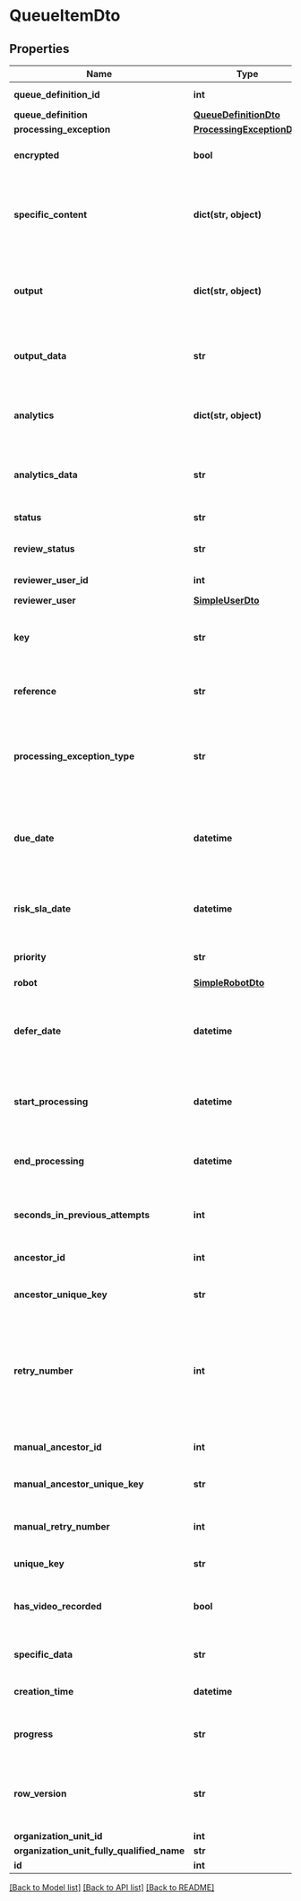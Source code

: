 # QueueItemDto

## Properties
Name | Type | Description | Notes
------------ | ------------- | ------------- | -------------
**queue_definition_id** | **int** | The Id of the parent queue. | [optional] 
**queue_definition** | [**QueueDefinitionDto**](QueueDefinitionDto.md) |  | [optional] 
**processing_exception** | [**ProcessingExceptionDto**](ProcessingExceptionDto.md) |  | [optional] 
**encrypted** | **bool** | Is the item has encrypted data in the database | [optional] 
**specific_content** | **dict(str, object)** | A collection of key value pairs containing custom data configured in the Add Queue Item activity, in UiPath Studio. | [optional] 
**output** | **dict(str, object)** | A collection of key value pairs containing custom data resulted after successful processing. | [optional] 
**output_data** | **str** | A JSON representation of the output data generated by the item&#39;s processing. | [optional] 
**analytics** | **dict(str, object)** | A collection of key value pairs containing custom data for further analytics processing. | [optional] 
**analytics_data** | **str** | A JSON representation of the analytics data generated by the item&#39;s processing. | [optional] 
**status** | **str** | The processing state of the item. | [optional] 
**review_status** | **str** | The review state of the item - applicable only for failed items. | [optional] 
**reviewer_user_id** | **int** | The UserId of the Reviewer, if any. | [optional] 
**reviewer_user** | [**SimpleUserDto**](SimpleUserDto.md) |  | [optional] 
**key** | **str** | The Key of a queue item. In a retry-chain, all retries will inherit the initial queue item&#39;s Key. | [optional] 
**reference** | **str** | An optional, user-specified value for queue item identification. | [optional] 
**processing_exception_type** | **str** | The processing exception. If the item has not been processed or has been processed successfully it will be null. | [optional] 
**due_date** | **datetime** | The latest date and time at which the item should be processed. If empty the item can be processed at any given time. | [optional] 
**risk_sla_date** | **datetime** | The RiskSla date at time which is considered as risk zone for the item to be processed. | [optional] 
**priority** | **str** | Sets the processing importance for a given item. | [optional] 
**robot** | [**SimpleRobotDto**](SimpleRobotDto.md) |  | [optional] 
**defer_date** | **datetime** | The earliest date and time at which the item is available for processing. If empty the item can be processed as soon as possible. | [optional] 
**start_processing** | **datetime** | The date and time at which the item processing started. This is null if the item was not processed. | [optional] 
**end_processing** | **datetime** | The date and time at which the item processing ended. This is null if the item was not processed. | [optional] 
**seconds_in_previous_attempts** | **int** | The number of seconds that the last failed processing lasted. | [optional] 
**ancestor_id** | **int** | The Id of the item being Automatically retried. | [optional] 
**ancestor_unique_key** | **str** | The Unique Key of the item being Automatically retried. | [optional] 
**retry_number** | **int** | The number of times this work item has been processed.  &lt;para /&gt;This can be higher than 0 only if MaxRetried number is set and the item processing failed at least once with ApplicationException. | [optional] 
**manual_ancestor_id** | **int** | The Id of the item being Manually retried. | [optional] 
**manual_ancestor_unique_key** | **str** | The Unique Key of the item being Manually retried. | [optional] 
**manual_retry_number** | **int** | The number of times this work item has been Manually retried. | [optional] 
**unique_key** | **str** | The Unique Key of the item. | [optional] 
**has_video_recorded** | **bool** | DEPRECATED. True if any execution video has been recorded for this queue item, false otherwise. | [optional] 
**specific_data** | **str** | A JSON representation of the specific content. | [optional] 
**creation_time** | **datetime** | The date and time when the item was created. | [optional] 
**progress** | **str** | String field which is used to keep track of the business flow progress. | [optional] 
**row_version** | **str** | Identifier used for optimistic concurrency, so Orchestrator can figure whether data is out of date or not. | [optional] 
**organization_unit_id** | **int** | DEPRECATED.  | [optional] 
**organization_unit_fully_qualified_name** | **str** | DEPRECATED.  | [optional] 
**id** | **int** |  | [optional] 

[[Back to Model list]](../README.md#documentation-for-models) [[Back to API list]](../README.md#documentation-for-api-endpoints) [[Back to README]](../README.md)


